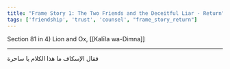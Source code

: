 ```yaml
---
title: "Frame Story 1: The Two Friends and the Deceitful Liar - Return"
tags: ['friendship', 'trust', 'counsel', "frame_story_return"]
---
```


 Section 81 in 4) Lion and Ox, [[Kalīla wa-Dimna]]

---
فقال الإسكاف ما هذا الكلام يا ساحرة
